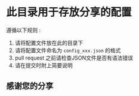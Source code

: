 # 此目录用于存放分享的配置

遵循以下规则 :
1. 请将配置文件放在此的目录下
2. 请将配置文件命名为 `config_xxx.json` 的格式
3. pull request 之前请检查JSON文件是否有语法错误
4. 请在提交时附上简要说明

## 感谢您的分享